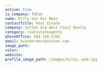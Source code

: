 ```yaml
---
active: true
is_company: false
name: Kitty Van Der Meer
contactTitle: Real Estate
company: Sutton Grp West Coast Realty
category: realestateagents
phoneOffice: 604-760-5392
email: kvandermeer@sutton.com
image_path:
color:
website:
profile_image_path: /images/kitty--web.jpg
---
```



